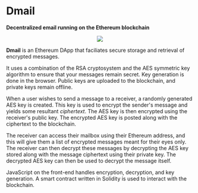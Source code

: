 # Dmail

__Decentralized email running on the Ethereum blockchain__

<p align="center">
  <img src="https://raw.githubusercontent.com/UCSDTCT/Dmail/master/diagram.png"/>
</p>

__Dmail__ is an Ethereum DApp that faciliates secure storage and retrieval of encrypted messages.

It uses a combination of the RSA cryptosystem and the AES symmetric key algorithm to ensure that your messages remain secret. Key generation is done in the browser. Public keys are uploaded to the blockchain, and private keys remain offline.

When a user wishes to send a message to a receiver, a randomly generated AES key is created. This key is used to encrypt the sender's message and yields some resultant *ciphertext*. The AES key is then encrypted using the receiver's public key. The encrypted AES key is posted along with the ciphertext to the blockchain.

The receiver can access their mailbox using their Ethereum address, and this will give them a list of encrypted messages meant for their eyes only. The receiver can then decrypt these messages by decrypting the AES key stored along with the message ciphertext using their private key. The decrypted AES key can then be used to decrypt the message itself.

 JavaScript on the front-end handles encryption, decryption, and key generation. A smart contract written in Solidity is used to interact with the blockchain.
